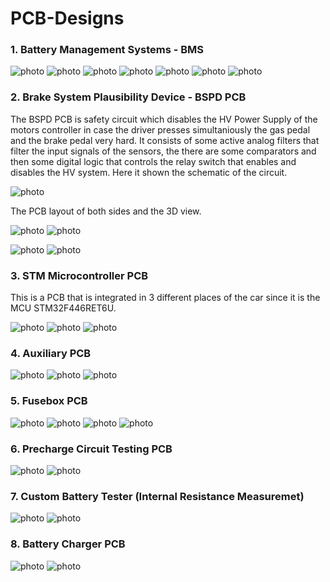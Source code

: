 # PCB-Designs


### 1. Battery Management Systems - BMS

![photo](Screenshots/Screenshot_100.png)
![photo](Screenshots/Screenshot_103.png)
![photo](Screenshots/Screenshot_104.png)
![photo](Screenshots/Screenshot_105.png)
![photo](Screenshots/Screenshot_106.png)
![photo](Screenshots/Screenshot_107.png)
![photo](Screenshots/Screenshot_102.png)

### 2. Brake System Plausibility Device - BSPD PCB

The BSPD PCB is safety circuit which disables the HV Power Supply of the motors controller in case the driver presses simultaniously the gas pedal and the brake pedal very hard. It consists of some active analog filters that filter the input signals of the sensors, the there are some comparators and then some digital logic that controls the relay switch that enables and disables the HV system. Here it shown the schematic of the circuit.

![photo](Screenshots/Screenshot_4.png)

The PCB layout of both sides and the 3D view.

![photo](Screenshots/Screenshot_25.png)
![photo](Screenshots/Screenshot_26.png)

![photo](Screenshots/Screenshot_5.png)
![photo](Screenshots/Screenshot_6.png)

### 3. STM Microcontroller PCB

This is a PCB that is integrated in 3 different places of the car since it is the MCU STM32F446RET6U.

![photo](Screenshots/Screenshot_1.png)
![photo](Screenshots/Screenshot_2.png)
![photo](Screenshots/Screenshot_3.png)

### 4. Auxiliary PCB

![photo](Screenshots/Screenshot_7.png)
![photo](Screenshots/Screenshot_8.png)
![photo](Screenshots/Screenshot_9.png)

### 5. Fusebox PCB

![photo](Screenshots/Screenshot_20.png)
![photo](Screenshots/Screenshot_21.png)
![photo](Screenshots/Screenshot_22.png)
![photo](Screenshots/Screenshot_27.png)

### 6. Precharge Circuit Testing PCB

![photo](Screenshots/Screenshot_30.png)
![photo](Screenshots/Screenshot_31.png)

### 7. Custom Battery Tester (Internal Resistance Measuremet)

![photo](Screenshots/Screenshot_10.png)
![photo](Screenshots/Screenshot_11.png)

### 8. Battery Charger PCB

![photo](Screenshots/Screenshot_14.png)
![photo](Screenshots/Screenshot_15.png)







